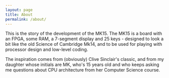 ```yaml
---
layout: page
title: About
permalink: /about/
---
```


This is the story of the development of the MK15.  The MK15 is a board with an FPGA, some RAM, a 7-segment
display and 25 keys - designed to look a bit like the old Science of Cambridge Mk14, and to be used for 
playing with processor design and low-level coding.

The inspiration comes from (obviously) Clive Sinclair's classic, and from my daughter whose initials are
MK, who's 15 years old and who keeps asking me questions about CPU architecture from her Computer Science 
course.

